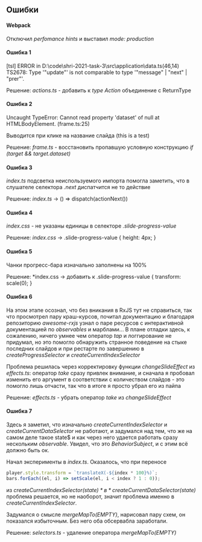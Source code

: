 ## Ошибки

#### Webpack

Отключил *perfomance hints* и выставил *mode: production*
#### Ошибка 1

[tsl] ERROR in D:\code\shri-2021-task-3\src\application\data.ts(46,14)
TS2678: Type '"update"' is not comparable to type '"message" | "next" | "prer"'.

Решение:
*actions.ts* - добавить к *type Action* объединение с ReturnType<typeof actionUpdate> 

#### Ошибка 2

Uncaught TypeError: Cannot read property 'dataset' of null at HTMLBodyElement.<anonymous> (frame.ts:25)

Выводится при клике на название слайда (this is a test)

Решение: 
*frame.ts* - восстановить пропавшую условную конструкцию *if (target && target.dataset)*

#### Ошибка 3

*index.ts* подсветка неиспользуемого импорта помогла заметить, что в слушателе селектора *.next* диспатчится не то действие

Решение:
*index.ts* -> () => dispatch(actionNext())

#### Ошибка 4

*index.css* - не указаны единицы в селекторе *.slide-progress-value*

Решение:
*index.css* -> .slide-progress-value { height: 4px; }

#### Ошибка 5

Чанки прогресс-бара изначально заполнены на 100%

Решение:
*index.css -> добавить к .slide-progress-value { transform: scale(0); }

#### Ошибка 6

На этом этапе осознал, что без вникания в RxJS тут не справиться, так что просмотрел пару краш-курсов, почитал документацию и благодаря репозиторию *awesome-rxjs* узнал о паре ресурсов с интерактивной документацией по *observables* и марблами...
В плане отладки здесь, к сожалению, ничего умнее чем оператор *tap* и логгирование не придумал, но это помогло обнаружить странное поведение на стыке последних слайдов и при рестарте по завершению в *createProgressSelector* и *createCurrentIndexSelector*

Проблема решилась через корректировку функции *changeSlideEffect* из *effects.ts*:
оператор *take* сразу привлек внимание, и сначала я пробовал изменить его аргумент в соответствии с количеством слайдов - это помогло лишь отчасти, так что в итоге я просто убрал его из пайпа

Решение:
*effects.ts* - убрать оператор *take* из *changeSlideEffect* 

#### Ошибка 7

Здесь я заметил, что изначально *createCurrentIndexSelector* и *createCurrentDataSelector* не работают, и задумался над тем, что же на самом деле такое state$ и как через него удается работать сразу нескольким *observable*. Увидел, что это *BehaviorSubject*, и с этим всё должно быть ок. 

Начал эксперименты в *index.ts*. Оказалось, что при переносе
```javascript
player.style.transform = `translateX(-${index * 100}%)`;
bars.forEach((el, i) => setScale(el, i < index ? 1 : 0));
``` 
из *createCurrentIndexSelector(state$)* в *createCurrentDataSelector(state$)* проблема решается, но не наоборот, значит проблема именно в *createCurrentIndexSelector*.

Задумался о смысле *mergeMapTo(EMPTY)*, нарисовал пару схем, он показался избыточным. Без него оба обсервабла заработали.

Решение:
*selectors.ts* - удаление оператора *mergeMapTo(EMPTY)*

